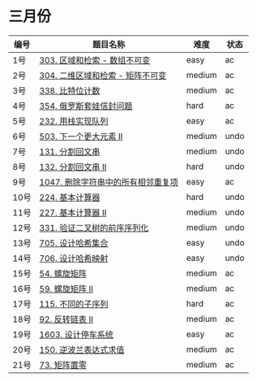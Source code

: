 # 三月份

**编号**|**题目名称**|**难度**|**状态**
--------|------------|--------|--------
1号|[303. 区域和检索 - 数组不可变](./第1题%20303.%20区域和检索%20-%20数组不可变)|easy|ac
2号|[304. 二维区域和检索 - 矩阵不可变](./第2题%20304.%20二维区域和检索%20-%20矩阵不可变)|medium|ac
3号|[338. 比特位计数](./第3题%20338.%20比特位计数)|medium|ac
4号|[354. 俄罗斯套娃信封问题](./第4题%20354.%20俄罗斯套娃信封问题)|hard|ac
5号|[232. 用栈实现队列](./第5题%20232.%20用栈实现队列)|easy|ac
6号|[503. 下一个更大元素 II](./第6题%20503.%20下一个更大元素%20II)|medium|undo
7号|[131. 分割回文串](./第7题%20131.%20分割回文串)|medium|undo
8号|[132. 分割回文串 II](./第8题%20132.%20分割回文串%20II)|hard|undo
9号|[1047. 删除字符串中的所有相邻重复项](./第9题%201047.%20删除字符串中的所有相邻重复项)|easy|ac
10号|[224. 基本计算器](./第10题%20224.%20基本计算器)|hard|undo
11号|[227. 基本计算器 II](./第11题%20227.%20基本计算器%20II)|medium|undo
12号|[331. 验证二叉树的前序序列化](./第12题%20331.%20验证二叉树的前序序列化)|medium|undo
13号|[705. 设计哈希集合](./第13题%20705.%20设计哈希集合)|easy|undo
14号|[706. 设计哈希映射](./第14题%20706.%20设计哈希集合)|easy|undo
15号|[54. 螺旋矩阵](./第15题%2054.%20螺旋矩阵)|medium|ac
16号|[59. 螺旋矩阵 II](./第16题%2059.%20螺旋矩阵%20II)|medium|ac
17号|[115. 不同的子序列](./第17题%20115.%20不同的子序列)|hard|ac
18号|[92. 反转链表 II](./第18题%2092.%20反转链表%20II)|medium|ac
19号|[1603. 设计停车系统](./第19题%201603.%20设计停车系统)|easy|ac
20号|[150. 逆波兰表达式求值](./第20题%20150.%20逆波兰表达式求值)|medium|ac
21号|[73. 矩阵置零](./第21题%2073.%20矩阵置零)|medium|ac
